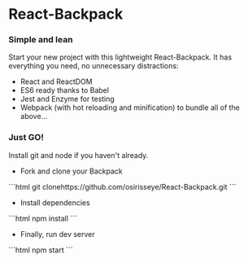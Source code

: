 # React-Backpack

<h3>Simple and lean</h3>
<p>Start your new project with this lightweight React-Backpack. It has everything you need, no unnecessary distractions:</p>
<ul>
    <li>React and ReactDOM </li>
    <li>ES6 ready thanks to Babel</li>
    <li>Jest and Enzyme for testing</li>
    <li>Webpack (with hot reloading and minification) to bundle all of the above...</li>
</ul>

<h3>Just GO!</h3>
<p>Install git and node if you haven't already.</p>
<ul>
    <li>Fork and clone your Backpack</li>
</ul>
```html
git clonehttps://github.com/osirisseye/React-Backpack.git
```
<ul>
    <li>Install dependencies</li>
</ul>
```html
npm install
```
<ul>
    <li>Finally, run dev server</li>
</ul>
```html
npm start
```
